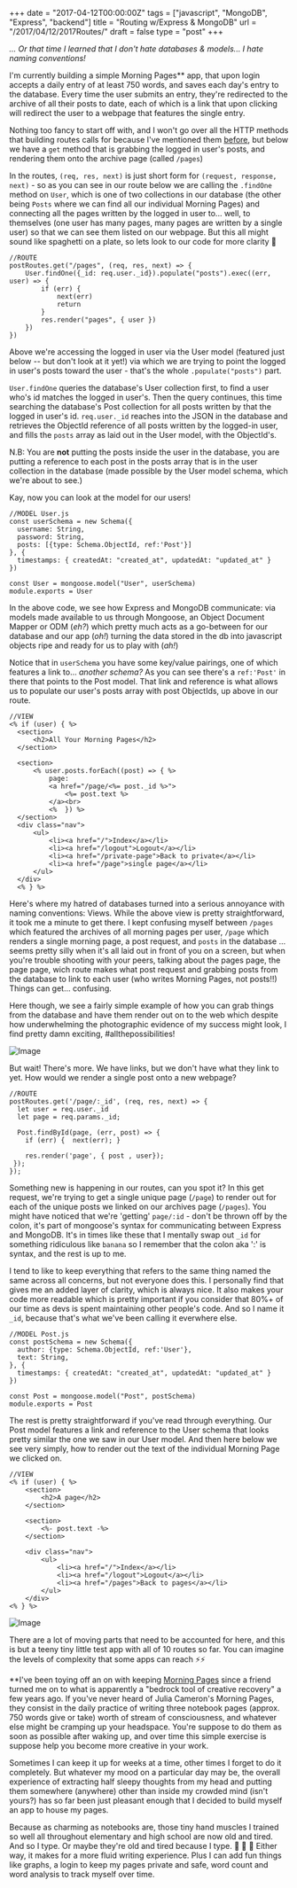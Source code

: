 +++
date = "2017-04-12T00:00:00Z"
tags = ["javascript", "MongoDB", "Express", "backend"]
title = "Routing w/Express & MongoDB"
url = "/2017/04/12/2017Routes/"
draft = false
type = "post"
+++

_... Or that time I learned that I don't hate databases & models... I hate naming conventions!_

I'm currently building a simple Morning Pages** app, that upon login accepts a daily entry of at least 750 words, and saves each day's entry to the database. Every time the user submits an entry, they're redirected to the archive of all their posts to date, each of which is a link that upon clicking will redirect the user to a webpage that features the single entry.

Nothing too fancy to start off with, and I won't go over all the HTTP methods that building routes calls for because I've mentioned them [before](https://unicornsfartpixels.github.io/blog/2017/01/11/2017LearningToRead), but below we have a `get` method that is grabbing the logged in user's posts, and rendering them onto the archive page (called `/pages`)

In the routes, `(req, res, next)` is just short form for `(request, response, next)` - so as you can see in our route below we are calling the `.findOne` method on `User`, which is one of two collections in our database (the other being `Posts` where we can find all our individual Morning Pages) and connecting all the pages written by the logged in user to... well, to themselves (one user has many pages, many pages are written by a single user) so that we can see them listed on our webpage. But this all might sound like spaghetti on a plate, so lets look to our code for more clarity 🍝


```
//ROUTE
postRoutes.get("/pages", (req, res, next) => {
	User.findOne({_id: req.user._id}).populate("posts").exec((err, user) => {
        if (err) {
            next(err)
            return
        }
        res.render("pages", { user })
    })
})
```

Above we're accessing the logged in user via the User model (featured just below -- but don't look at it yet!) via which we are trying to point the logged in user's posts toward the user - that's the whole `.populate("posts")` part.

`User.findOne` queries the database's User collection first, to find a user who's id matches the logged in user's. Then the query continues, this time searching the database's Post collection for all posts written by that the logged in user's id.  `req.user._id` reaches into the JSON in the database and retrieves the ObjectId reference of all posts written by the logged-in user, and fills the `posts` array as laid out in the User model, with the ObjectId's.

N.B: You are __not__ putting the posts inside the user in the database, you are putting a reference to each post in the posts array that is in the user collection in the database (made possible by the User model schema, which we're about to see.)

Kay, now you can look at the model for our users!

```
//MODEL User.js
const userSchema = new Schema({
  username: String,
  password: String,
  posts: [{type: Schema.ObjectId, ref:'Post'}]
}, {
  timestamps: { createdAt: "created_at", updatedAt: "updated_at" }
})

const User = mongoose.model("User", userSchema)
module.exports = User
```

In the above code, we see how Express and MongoDB communicate: via models made available to us through Mongoose, an Object Document Mapper or ODM (_eh?_) which pretty much acts as a go-between for our database and our app (_oh!_) turning the data stored in the db into javascript objects ripe and ready for us to play with (_ah!_)

Notice that in `userSchema` you have some key/value pairings, one of which features a link to... _another schema?_ As you can see there's a `ref:'Post'` in there that points to the Post model. That link and reference is what allows us to populate our user's posts array with post ObjectIds, up above in our route.

```
//VIEW
<% if (user) { %>
  <section>
      <h2>All Your Morning Pages</h2>
  </section>

  <section>
      <% user.posts.forEach((post) => { %>
          page:
          <a href="/page/<%= post._id %>">
              <%= post.text %>
          </a><br>
          <%  }) %>
  </section>
  <div class="nav">
      <ul>
          <li><a href="/">Index</a></li>
          <li><a href="/logout">Logout</a></li>
          <li><a href="/private-page">Back to private</a></li>
          <li><a href="/page">single page</a></li>
      </ul>
  </div>
  <% } %>
```

Here's where my hatred of databases turned into a serious annoyance with naming conventions: Views. While the above view is
pretty straightforward, it took me a minute to get there. I kept confusing myself between `/pages` which featured the archives of all morning pages per user, `/page` which renders a single morning page, a post request, and `posts` in the database ... seems pretty silly when it's all laid out in front of you on a screen, but when you're trouble shooting with your peers, talking about the pages page, the page page, wich route makes what post request and grabbing posts from the database to link to each user (who writes Morning Pages, not posts!!) Things can get... confusing.

Here though, we see a fairly simple example of how you can grab things from the database and have them render out on to the web which despite how underwhelming the photographic evidence of my success might look, I find pretty damn exciting, #allthepossibilities!

![Image](https://raw.githubusercontent.com/unicornsfartpixels/unicornsfartpixels.github.io/02b63c08ed2fbad22296033b4bca040afb30f16e/media/morningpages.png)

But wait! There's more. We have links, but we don't have what they link to yet. How would we render a single post onto a new webpage?

```
//ROUTE
postRoutes.get('/page/:_id', (req, res, next) => {
  let user = req.user._id
  let page = req.params._id;

  Post.findById(page, (err, post) => {
    if (err) {  next(err); }

    res.render('page', { post , user});
 });
});
```

Something new is happening in our routes, can you spot it? In this get request, we're trying to get a single unique page (`/page`) to render out for each of the unique posts we linked on our archives page (`/pages`). You might have noticed that we're 'getting' `page/:id` - don't be thrown off by the colon, it's part of mongoose's syntax for communicating between Express and MongoDB. It's in times like these that I mentally swap out `_id` for something ridiculous like `banana` so I remember that the colon aka ':' is syntax, and the rest is up to me.

I tend to like to keep everything that refers to the same thing named the same across all concerns, but not everyone does this. I personally find that gives me an added layer of clarity, which is always nice. It also makes your code more readable which is pretty important if you consider that 80%+ of our time as devs is spent maintaining other people's code. And so I name it `_id`, because that's what we've been calling it everwhere else.

```
//MODEL Post.js
const postSchema = new Schema({
  author: {type: Schema.ObjectId, ref:'User'},
  text: String,
}, {
  timestamps: { createdAt: "created_at", updatedAt: "updated_at" }
})

const Post = mongoose.model("Post", postSchema)
module.exports = Post
```

The rest is pretty straightforward if you've read through everything. Our Post model features a link and reference to the User schema that looks pretty similar the one we saw in our User model. And then here below we see very simply, how to render out the text of the individual Morning Page we clicked on.

```
//VIEW
<% if (user) { %>
	<section>
		<h2>A page</h2>
	</section>

	<section>
		<%- post.text -%>
	</section>

	<div class="nav">
		<ul>
			<li><a href="/">Index</a></li>
			<li><a href="/logout">Logout</a></li>
			<li><a href="/pages">Back to pages</a></li>
		</ul>
	</div>
<% } %>
```
![Image](https://raw.githubusercontent.com/unicornsfartpixels/unicornsfartpixels.github.io/02b63c08ed2fbad22296033b4bca040afb30f16e/media/morningpage.png)

There are a lot of moving parts that need to be accounted for here, and this is but a teeny tiny little test app with all of 10 routes so far. You can imagine the levels of complexity that some apps can reach ⚡⚡

**I've been toying off an on with keeping [Morning Pages](http://juliacameronlive.com/basic-tools/morning-pages/) since a friend turned me on to what is apparently a "bedrock tool of creative recovery" a few years ago. If you've never heard of Julia Cameron's Morning Pages, they consist in the daily practice of writing three notebook pages (approx. 750 words give or take) worth of stream of consciousness, and whatever else might be cramping up your headspace. You're suppose to do them as soon as possible after waking up, and over time this simple exercise is suppose help you become more creative in your work.

Sometimes I can keep it up for weeks at a time, other times I forget to do it completely. But whatever my mood on a particular day may be, the overall experience of extracting half sleepy thoughts from my head and putting them somewhere (anywhere) other than inside my crowded mind (isn't yours?) has so far been just pleasant enough that I decided to build myself an app to house my pages.

Because as charming as notebooks are, those tiny hand muscles I trained so well all throughout elementary and high school are now old and tired. And so I type. Or maybe they're old and tired because I type. 🐔 🤔 🍳 Either way, it makes for a more fluid writing experience. Plus I can add fun things like graphs, a login to keep my pages private and safe, word count and word analysis to track myself over time.

